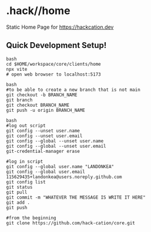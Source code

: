 # .hack//home

Static Home Page for https://hackcation.dev

## Quick Development Setup!
```
bash
cd $HOME/workspace/core/clients/home
npx vite
# open web browser to localhost:5173
```

```
bash 
#to be able to create a new branch that is not main
git checkout -b BRANCH_NAME
git branch
git checkout BRANCH_NAME
git push -u origin BRANCH_NAME

```


```
bash
#log out script
git config --unset user.name
git config --unset user.email
git config --global --unset user.name
git config --global --unset user.email
git-credential-manager erase
```

```
#log in script
git config --global user.name "LANDONKEA"
git config --global user.email 115629435+landonkea@users.noreply.github.com
git config list
git status
git pull
git commit -m "WHATEVER THE MESSAGE IS WRITE IT HERE"
git add .
git push
```


```
#from the beginning 
git clone https://github.com/hack-cation/core.git

```